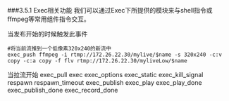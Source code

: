 ###3.5.1 Exec相关功能
我们可以通过Exec下所提供的模块来与shell指令或ffmpeg等常用组件指令交互。

当发布开始的时候触发此事件
```
#将当前流推到一个低像素320x240的新流中
exec_push ffmpeg -i rtmp://172.26.22.30/mylive/$name -s 320x240 -c:v copy -c:a copy -f flv rtmp://172.26.22.30/myliveLow/$name
```
当拉流开始
exec_pull
exec
exec_options
exec_static
exec_kill_signal
respawn
respawn_timeout
exec_publish
exec_play
exec_play_done
exec_publish_done
exec_record_done
```



